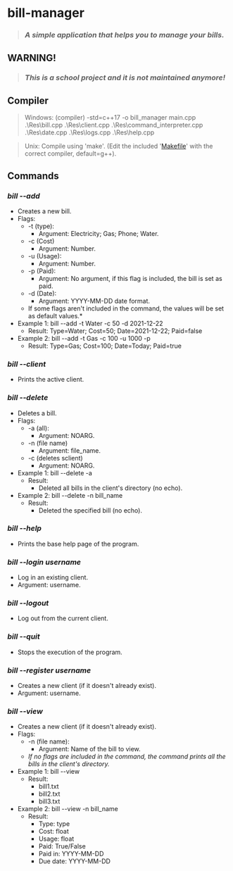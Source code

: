# **bill-manager**
> ### *A simple application that helps you to manage your bills.*

## **WARNING!**
> ### *This is a school project and it is not maintained anymore!*

## **Compiler**
> Windows: (compiler) -std=c++17 -o bill_manager main.cpp .\Res\bill.cpp .\Res\client.cpp .\Res\command_interpreter.cpp .\Res\date.cpp .\Res\logs.cpp .\Res\help.cpp

> Unix: Compile using 'make'. (Edit the included '[Makefile](https://github.com/Fraccs/bill-manager/blob/main/Makefile)' with the correct compiler, default=g++).

## **Commands**
### ***bill --add***
* Creates a new bill.
* Flags: 
    * -t (type):
        * Argument: Electricity; Gas; Phone; Water.  
    * -c (Cost)
        * Argument: Number.
    * -u (Usage):
        * Argument: Number.
    * -p (Paid):
        * Argument: No argument, if this flag is included, the bill is set as paid.
    * -d (Date): 
        * Argument: YYYY-MM-DD date format.
    * If some flags aren't included in the command, the values will be set as default values.*
* Example 1: bill --add -t Water -c 50 -d 2021-12-22
    * Result: Type=Water; Cost=50; Date=2021-12-22; Paid=false
* Example 2: bill --add -t Gas -c 100 -u 1000 -p
    * Result: Type=Gas; Cost=100; Date=Today; Paid=true

### ***bill --client***
* Prints the active client.

### ***bill --delete***
* Deletes a bill.
* Flags: 
    * -a (all):
        * Argument: NOARG.  
    * -n (file name)
        * Argument: file_name.
    * -c (deletes sclient)
        * Argument: NOARG.
* Example 1: bill --delete -a 
    * Result:
        * Deleted all bills in the client's directory (no echo).
* Example 2: bill --delete -n bill_name
    * Result:
        * Deleted the specified bill (no echo).

### ***bill --help***
* Prints the base help page of the program.

### ***bill --login username***
* Log in an existing client.
* Argument: username.

### ***bill --logout***
* Log out from the current client.

### ***bill --quit***
* Stops the execution of the program.

### ***bill --register username***
* Creates a new client (if it doesn't already exist).
* Argument: username.

### ***bill --view***
* Creates a new client (if it doesn't already exist).
* Flags: 
    * -n (file name):
        * Argument: Name of the bill to view. 
    * *If no flags are included in the command, the command prints all the bills in the client's directory.*
* Example 1: bill --view
    * Result: 
        * bill1.txt
        * bill2.txt
        * bill3.txt
* Example 2: bill --view -n bill_name
    * Result:  
        * Type: type
        * Cost: float
        * Usage: float
        * Paid: True/False
        * Paid in: YYYY-MM-DD
        * Due date: YYYY-MM-DD
